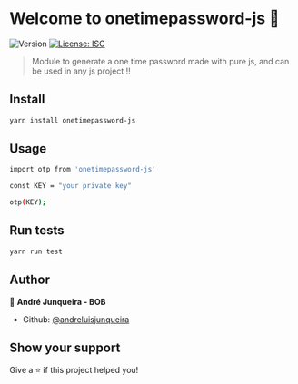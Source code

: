 # Welcome to onetimepassword-js 👋
![Version](https://img.shields.io/badge/version-1.0.0-blue.svg?cacheSeconds=2592000)
[![License: ISC](https://img.shields.io/badge/License-ISC-yellow.svg)](#)

> Module to generate a one time password made with pure js, and can be used in any js project !!

## Install

```sh
yarn install onetimepassword-js
```

## Usage

```sh
import otp from 'onetimepassword-js'

const KEY = "your private key"

otp(KEY);
```

## Run tests

```sh
yarn run test
```

## Author

👤 **André Junqueira - BOB**

* Github: [@andreluisjunqueira](https://github.com/andreluisjunqueira)

## Show your support

Give a ⭐️ if this project helped you!
